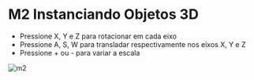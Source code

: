 # M2 Instanciando Objetos 3D

- Pressione X, Y e Z para rotacionar em cada eixo
- Pressione A, S, W para transladar respectivamente nos eixos X, Y e Z
- Pressione + ou - para variar a escala


![m2](https://github.com/GabrielTamujo/AtividadesCG/assets/30511610/d0a2a642-3d52-4eb0-97bb-180ca4b71324)
